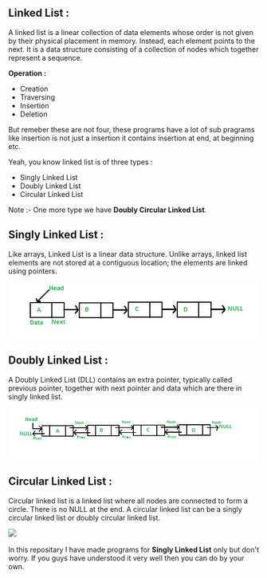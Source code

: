 ## Linked List :

A linked list is a linear collection of data elements whose order is not given by their physical placement in memory. Instead, each element points to the next. It is a data structure consisting of a collection of nodes which together represent a sequence.

**Operation :**
* Creation
* Traversing
* Insertion
* Deletion

But remeber these are not four, these programs have a lot of sub pragrams like insertion is not just a insertion it contains insertion at end, at beginning etc.

Yeah, you know linked list is of three types :
* Singly Linked List
* Doubly Linked List
* Circular Linked List

Note :-  One more type we have **Doubly Circular Linked List**.

## Singly Linked List :

Like arrays, Linked List is a linear data structure. Unlike arrays, linked list elements are not stored at a contiguous location; the elements are linked using pointers.

![](images/Linkedlist.png)

## Doubly Linked List :

A Doubly Linked List (DLL) contains an extra pointer, typically called previous pointer, together with next pointer and data which are there in singly linked list.

![](images/DLL1.png)

## Circular Linked List :

Circular linked list is a linked list where all nodes are connected to form a circle. There is no NULL at the end. A circular linked list can be a singly circular linked list or doubly circular linked list.

![](images/CircularLinkeList.png)

In this repositary I have made programs for **Singly Linked List** only but don't worry. If you guys have understood it very well then you can do by your own. 

